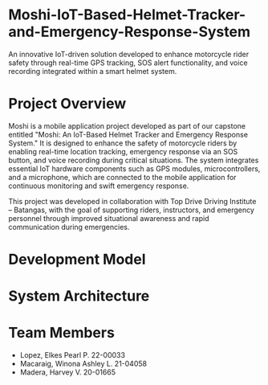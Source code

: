 # Moshi-IoT-Based-Helmet-Tracker-and-Emergency-Response-System

An innovative IoT-driven solution developed to enhance motorcycle rider safety through real-time GPS tracking, SOS alert functionality, and voice recording integrated within a smart helmet system.



# Project Overview

Moshi is a mobile application project developed as part of our capstone entitled "Moshi: An IoT-Based Helmet Tracker and Emergency Response System." It is designed to enhance the safety of motorcycle riders by enabling real-time location tracking, emergency response via an SOS button, and voice recording during critical situations. The system integrates essential IoT hardware components such as GPS modules, microcontrollers, and a microphone, which are connected to the mobile application for continuous monitoring and swift emergency response.

This project was developed in collaboration with Top Drive Driving Institute – Batangas, with the goal of supporting riders, instructors, and emergency personnel through improved situational awareness and rapid communication during emergencies.

# Development Model

# System Architecture

# Team Members

* Lopez, Elkes Pearl P. 22-00033
* Macaraig, Winona Ashley L. 21-04058
* Madera, Harvey V.     20-01665
